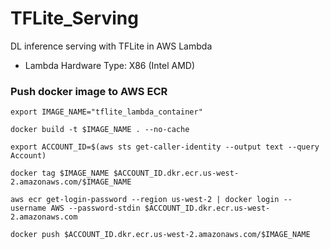 # TFLite_Serving
DL inference serving with TFLite in AWS Lambda
- Lambda Hardware Type:  X86 (Intel AMD)

### Push docker image to AWS ECR
```
export IMAGE_NAME="tflite_lambda_container"

docker build -t $IMAGE_NAME . --no-cache

export ACCOUNT_ID=$(aws sts get-caller-identity --output text --query Account)

docker tag $IMAGE_NAME $ACCOUNT_ID.dkr.ecr.us-west-2.amazonaws.com/$IMAGE_NAME

aws ecr get-login-password --region us-west-2 | docker login --username AWS --password-stdin $ACCOUNT_ID.dkr.ecr.us-west-2.amazonaws.com

docker push $ACCOUNT_ID.dkr.ecr.us-west-2.amazonaws.com/$IMAGE_NAME
